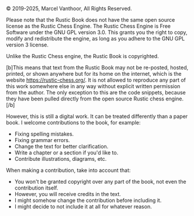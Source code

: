 © 2019-2025, Marcel Vanthoor, All Rights Reserved.

Please note that the Rustic Book does not have the same open source license
as the Rustic Chess Engine. The Rustic Chess Engine is Free Software under
the GNU GPL version 3.0. This grants you the right to copy, modify and
redistribute the engine, as long as you adhere to the GNU GPL version 3
license.

Unlike the Rustic Chess engine, the Rustic Book is copyrighted.

[b]This means that text from the Rustic Book may not be re-posted, hosted,
printed, or shown anywhere but for its home on the internet, which is the
website  https://rustic-chess.org/. It is not allowed to reproduce any part
of this work somewhere else in any way without explicit written permission
from the author. The only exception to this are the code snippets, because
they have been pulled directly from the open source Rustic chess
engine.[/b]

However, this is still a digital work. It can be treated differently than a
paper book. I welcome contributions to the book, for example:
- Fixing spelling mistakes.
- Fixing grammar errors.
- Change the text for better clarification.
- Write a chapter or a section if you'd like to.
- Contribute illustrations, diagrams, etc.

When making a contribution, take into account that:
- You won't be granted copyright over any part of the book, not even the
  contribution itself.
- However, you will receive credits in the text.
- I might somehow change the contribution before including it.
- I might decide to not include it at all for whatever reason.